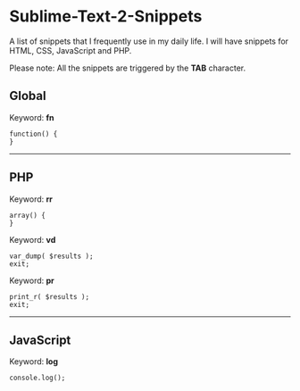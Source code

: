 # Sublime-Text-2-Snippets

A list of snippets that I frequently use in my daily life. I will have snippets for HTML, CSS, JavaScript and PHP.

Please note: All the snippets are triggered by the **TAB** character.

## Global

Keyword: **fn**

    function() {
    }

---

## PHP

Keyword: **rr**

    array() {
    }

Keyword: **vd**

    var_dump( $results );
    exit;

Keyword: **pr**

    print_r( $results );
    exit;

---

## JavaScript

Keyword: **log**

    console.log();
